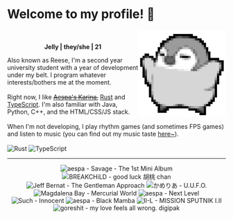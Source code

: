 <h1>Welcome to my profile! 👋</h1>
<img src="penguin.webp" alt="dancing penguin" align="right" width="40%">
<br>
<p align="center"><b>Jelly | they/she | 21</b></p>
<p>
Also known as Reese, I'm a second year university student with a year of development under my belt. I program whatever interests/bothers me at the moment.
<br><br>
Right now, I like <s><a href="https://kprofiles.com/karina-aespa-profile/">Aespa's Karina</a>,</s> <a href="https://www.rust-lang.org/">Rust</a> and <a href="https://www.typescriptlang.org/">TypeScript</a>. I'm also familiar with Java, Python, C++, and the HTML/CSS/JS stack.
<br><br>
When I'm not developing, I play rhythm games (and sometimes FPS games) and listen to music (you can find out my music taste <a href="https://www.last.fm/user/i-dle">here~</a>).
<br><br>
<img alt="Rust" src="https://img.shields.io/badge/Rust-%23000000.svg?&style=for-the-badge&logo=rust&logoColor=white"/> <img alt="TypeScript" src="https://img.shields.io/badge/TypeScript-%233178C6.svg?&style=for-the-badge&logo=typescript&logoColor=white"/>
</p>
<hr class="dotted">
<!-- lastfm -->
<p align="center"><img src="https://lastfm.freetls.fastly.net/i/u/64s/9686de538a7ca3b967de4cc7e76e316b.jpg" title="aespa - Savage - The 1st Mini Album"> <img src="https://lastfm.freetls.fastly.net/i/u/64s/daf78f61aa3664db2baf7d7e6752a97f.jpg" title="BREAKCHiLD - good luck 胡桃 chan"> <img src="https://lastfm.freetls.fastly.net/i/u/64s/7274a076938740d9c03cb73800be7e4e.png" title="Jeff Bernat - The Gentleman Approach"> <img src="https://lastfm.freetls.fastly.net/i/u/64s/e58903f5292934cab2eda1064bf0154e.png" title="かめりあ - U.U.F.O."> <img src="https://lastfm.freetls.fastly.net/i/u/64s/c1b18f7dd5f2b262a96288bfa2330ad2.jpg" title="Magdalena Bay - Mercurial World"> <img src="https://lastfm.freetls.fastly.net/i/u/64s/dc9b7a0ed21655b53d9b28e12d05ce7e.jpg" title="aespa - Next Level"> <img src="https://lastfm.freetls.fastly.net/i/u/64s/d9c98201f75d2dc413023c31eae80f65.png" title="Such - Innocent"> <img src="https://lastfm.freetls.fastly.net/i/u/64s/1485c550fd23b14e54f69df47763a493.jpg" title="aespa - Black Mamba"> <img src="https://lastfm.freetls.fastly.net/i/u/64s/b050e17120675023699fb8997c25cebd.jpg" title="II-L - MISSION SPUTNIK I.II"> <img src="https://lastfm.freetls.fastly.net/i/u/64s/5f1cfbe73c491f3b0b669a70679d042a.jpg" title="goreshit - my love feels all wrong. digipak"> </p>
